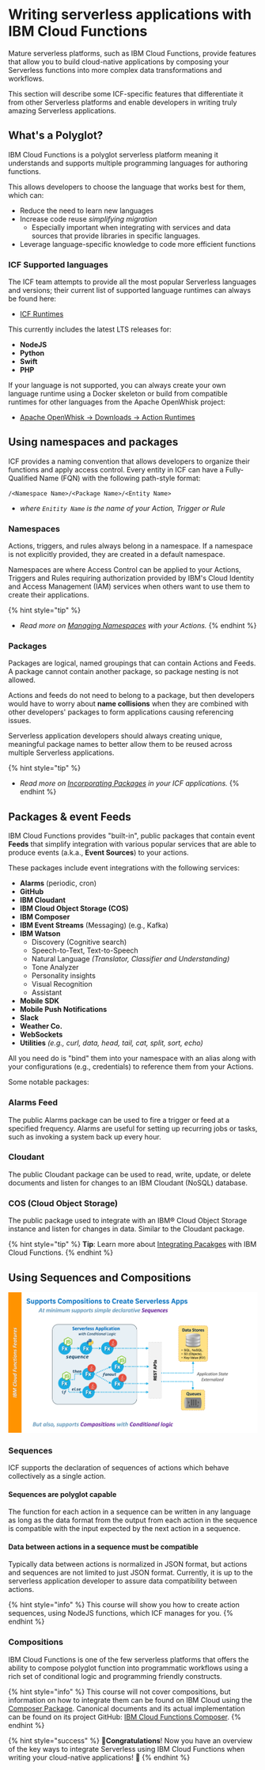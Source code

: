 <!--
#
# Licensed to the Apache Software Foundation (ASF) under one or more
# contributor license agreements.  See the NOTICE file distributed with
# this work for additional information regarding copyright ownership.
# The ASF licenses this file to You under the Apache License, Version 2.0
# (the "License"); you may not use this file except in compliance with
# the License.  You may obtain a copy of the License at
#
#     http://www.apache.org/licenses/LICENSE-2.0
#
# Unless required by applicable law or agreed to in writing, software
# distributed under the License is distributed on an "AS IS" BASIS,
# WITHOUT WARRANTIES OR CONDITIONS OF ANY KIND, either express or implied.
# See the License for the specific language governing permissions and
# limitations under the License.
#
-->

# Writing serverless applications with IBM Cloud Functions

Mature serverless platforms, such as IBM Cloud Functions, provide features that allow you to build cloud-native applications by composing your Serverless functions into more complex data transformations and workflows.

This section will describe some ICF-specific features that differentiate it from other Serverless platforms and enable developers in writing truly amazing Serverless applications.

## What's a Polyglot?

IBM Cloud Functions is a polyglot serverless platform meaning it understands and supports multiple programming languages for authoring functions.

This allows developers to choose the language that works best for them, which can:

- Reduce the need to learn new languages
- Increase code reuse _simplifying migration_
  - Especially important when integrating with services and data sources that provide libraries in specific languages.
- Leverage language-specific knowledge to code more efficient functions

### **ICF Supported languages**

The ICF team attempts to provide all the most popular Serverless languages and versions; their current list of supported language runtimes can always be found here:

- [ICF Runtimes](https://cloud.ibm.com/docs/openwhisk?topic=cloud-functions-runtimes)

This currently includes the latest LTS releases for:

- **NodeJS**
- **Python**
- **Swift**
- **PHP**

If your language is not supported, you can always create your own language runtime using a Docker skeleton or build from compatible runtimes for other languages from the Apache OpenWhisk project:

- [Apache OpenWhisk -> Downloads -> Action Runtimes](https://openwhisk.apache.org/downloads.html#component-releases)

## Using namespaces and packages

ICF provides a naming convention that allows developers to organize their functions and apply access control.  Every entity in ICF can have a Fully-Qualified Name (FQN) with the following path-style format:

```text
/<Namespace Name>/<Package Name>/<Entity Name>
```

- _where `Enitity Name` is the name of your Action, Trigger or Rule_

### **Namespaces**

Actions, triggers, and rules always belong in a namespace. If a namespace is not explicitly provided, they are created in a default namespace.

Namespaces are where Access Control can be applied to your Actions, Triggers and Rules requiring authorization provided by IBM's Cloud Identity and Access Management (IAM) services when others want to use them to create their applications.

{% hint style="tip" %}
- _Read more on [Managing Namespaces](https://cloud.ibm.com/docs/openwhisk?topic=cloud-functions-namespaces) with your Actions._
{% endhint %}

### **Packages**

Packages are logical, named groupings that can contain Actions and Feeds. A package cannot contain another package, so package nesting is not allowed.

Actions and feeds do not need to belong to a package, but then developers would have to worry about **name collisions** when they are combined with other developers' packages to form applications causing referencing issues.

Serverless application developers should always creating unique, meaningful package names to better allow them to be reused across multiple Serverless applications.

{% hint style="tip" %}
- _Read more on [Incorporating Packages](https://cloud.ibm.com/docs/openwhisk?topic=cloud-functions-pkg_ov) in your ICF applications._
{% endhint %}

## Packages & event Feeds

IBM Cloud Functions provides "built-in", public packages that contain event **Feeds** that simplify integration with various popular services that are able to produce events (a.k.a., **Event Sources**) to your actions.

These packages include event integrations with the following services:

- **Alarms** (periodic, cron)
- **GitHub**
- **IBM Cloudant**
- **IBM Cloud Object Storage (COS)**
- **IBM Composer**
- **IBM Event Streams** (Messaging) (e.g., Kafka)
- **IBM Watson**
  - Discovery (Cognitive search)
  - Speech-to-Text, Text-to-Speech
  - Natural Language _(Translator, Classifier and Understanding)_
  - Tone Analyzer
  - Personality insights
  - Visual Recognition
  - Assistant
- **Mobile SDK**
- **Mobile Push Notifications**
- **Slack**
- **Weather Co.**
- **WebSockets**
- **Utilities** _(e.g., curl, data, head, tail, cat, split, sort, echo)_

All you need do is "bind" them into your namespace with an alias along with your configurations (e.g., credentials) to reference them from your Actions.

Some notable packages:

### **Alarms Feed**

The public Alarms package can be used to fire a trigger or feed at a specified frequency. Alarms are useful for setting up recurring jobs or tasks, such as invoking a system back up every hour.

### **Cloudant**

The public Cloudant package can be used to read, write, update, or delete documents and listen for changes to an IBM Cloudant (NoSQL) database.

### **COS (Cloud Object Storage)**

The public package used to integrate with an IBM® Cloud Object Storage instance and listen for changes in data. Similar to the Cloudant package.

{% hint style="tip" %}
**Tip**: Learn more about [Integrating Pacakges](https://cloud.ibm.com/docs/openwhisk?topic=cloud-functions-pkg_ov) with IBM Cloud Functions.
{% endhint %}

## Using Sequences and Compositions

![Polyglot Sequences and Compositions on ICF](images/101-ex0-serverless-icf-compositions.png)

### **Sequences**

ICF supports the declaration of sequences of actions which behave collectively as a single action.

#### Sequences are polyglot capable

The function for each action in a sequence can be written in any language as long as the data format from the output from each action in the sequence is compatible with the input expected by the next action in a sequence.

#### Data between actions in a sequence must be compatible

Typically data between actions is normalized in JSON format, but actions and sequences are not limited to just JSON format.  Currently, it is up to the serverless application developer to assure data compatibility between actions.

{% hint style="info" %}
This course will show you how to create action sequences, using NodeJS functions, which ICF manages for you.
{% endhint %}

### **Compositions**

IBM Cloud Functions is one of the few serverless platforms that offers the ability to compose polyglot function into programmatic workflows using a rich set of conditional logic and programming friendly constructs.

{% hint style="info" %}
This course will not cover compositions, but information on how to integrate them can be found on IBM Cloud using the [Composer Package](https://cloud.ibm.com/docs/openwhisk?topic=cloud-functions-pkg_composer).  Canonical documents and its actual implementation can be found on its project GitHub: [IBM Cloud Functions Composer](https://github.com/ibm-functions/composer).
{% endhint %}

{% hint style="success" %}
🎉**Congratulations**! Now you have an overview of the key ways to integrate Serverless using IBM Cloud Functions when writing your cloud-native applications! 🎉
{% endhint %}
